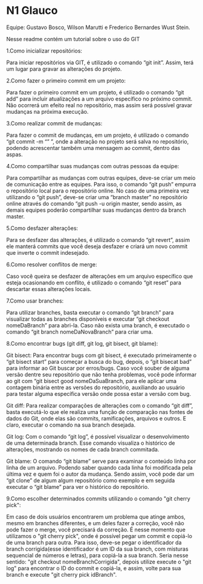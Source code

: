# N1 Glauco

Equipe: Gustavo Bosco, Wilson Marutti e Frederico Bernardes Wust Stein.

Nesse readme contém um tutorial sobre o uso do GIT

1.Como inicializar repositórios:

Para iniciar repositórios via GIT, é utilizado o comando “git init”. Assim, terá um lugar para gravar as alterações do projeto.


2.Como fazer o primeiro commit em um projeto:

Para fazer o primeiro commit em um projeto, é utilizado o comando “git add” para incluir atualizações a um arquivo específico no próximo commit. Não ocorrerá um efeito real no repositório, mas assim será possível gravar mudanças na próxima execução.


3.Como realizar commit de mudanças:

Para fazer o commit de mudanças, em um projeto, é utilizado o comando “git commit -m “” ”, onde a alteração no projeto será salva no repositório, podendo acrescentar também uma mensagem ao commit, dentro das aspas.


4.Como compartilhar suas mudanças com outras pessoas da equipe:

Para compartilhar as mudanças com outras equipes, deve-se criar um meio de comunicação entre as equipes. Para isso, o comando “git push” empurra o repositório local para o repositório online. No caso de uma primeira vez utilizando o “git push”, deve-se criar uma “branch master” no repositório online através do comando “git  push -u origin master, sendo assim, as demais equipes poderão compartilhar suas mudanças dentro da branch master.


5.Como desfazer alterações:

Para se desfazer das alterações, é utilizado o comando “git revert”, assim ele manterá commits que você deseja desfazer e criará um novo commit que inverte o commit indesejado.


6.Como resolver conflitos de merge:

Caso você queira se desfazer de alterações em um arquivo específico que esteja ocasionando em conflito, é utilizado o comando “git reset” para descartar essas alterações locais.


7.Como usar branches:

Para utilizar branches, basta executar o comando “git branch” para visualizar todas as branches disponíveis e executar “git checkout nomeDaBranch” para abri-la. Caso não exista uma branch, é executado o comando “git branch nomeDaNovaBranch” para criar uma.


8.Como encontrar bugs (git diff, git log, git bisect, git blame):

Git bisect: Para encontrar bugs com git bisect, é executado primeiramente o “git bisect start” para começar a busca do bug, depois, o “git bisecat bad” para informar ao Git buscar por erros/bugs. Caso você souber de alguma versão dentre seu repositório que não tenha problemas, você pode informar ao git com “git bisect good nomeDaSuaBranch, para ele aplicar uma contagem binária entre as versões do repositório, auxiliando ao usuário para testar alguma específica versão onde possa estar a versão com bug.

Git diff: Para realizar comparações de alterações com o comando “git diff”, basta executá-lo que ele realiza uma função de comparação nas fontes de dados do Git, onde elas são commits, ramificações, arquivos e outros. E claro, executar o comando na sua branch desejada.

Git log: Com o comando “git log”, é possível visualizar o desenvolvimento de uma determinada branch. Esse comando visualiza o histórico de alterações, mostrando os nomes de cada branch commitada.

Git blame: O comando “git blame” serve para examinar o conteúdo linha por linha de um arquivo. Podendo saber quando cada linha foi modificada pela última vez e quem foi o autor da mudança. Sendo assim, você pode dar um “git clone” de algum algum repositório como exemplo e em seguida executar o “git blame” para ver o histórico do repositório.


9.Como escolher determinados commits utilizando o comando "git cherry pick": 

Em caso de dois usuários encontrarem um problema que atinge ambos, mesmo em branches diferentes, e um deles fazer a correção, você não pode fazer o merge, você precisará da correção. É nesse momento que utilizamos o "git cherry pick", onde é possível pegar um commit e copiá-lo de uma branch para outra. Para isso, deve-se pegar o identificador da branch corrigida(esse identificador é um ID da sua branch, com misturas sequencial de números e letras), para copiá-la a sua branch. Seria nesse sentido: "git checkout nomeBranchCorrigida", depois utilize execute o "git log" para encontrar o ID do commit e copiá-la, e assim, volte para sua branch e execute "git cherry pick idBranch". 

